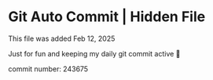 # Git Auto Commit | Hidden File

This file was added Feb 12, 2025

Just for fun and keeping my daily git commit active 🤪

commit number: 243675
